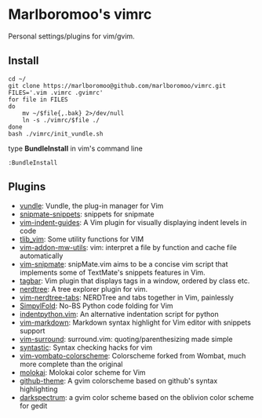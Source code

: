 # Marlboromoo's vimrc
Personal settings/plugins for vim/gvim.

## Install
```
cd ~/
git clone https://marlboromoo@github.com/marlboromoo/vimrc.git
FILES='.vim .vimrc .gvimrc'
for file in FILES
do
    mv ~/$file{,.bak} 2>/dev/null
    ln -s ./vimrc/$file ./
done
bash ./vimrc/init_vundle.sh
```
type **BundleInstall** in vim's command line 
```
:BundleInstall
```

## Plugins
* [vundle](https://github.com/gmarik/vundle): Vundle, the plug-in manager for Vim
* [snipmate-snippets](https://github.com/vim-scripts/snipmate-snippets): snippets for snipmate
* [vim-indent-guides](https://github.com/nathanaelkane/vim-indent-guides): A Vim plugin for visually displaying indent levels in code
* [tlib_vim](https://github.com/tomtom/tlib_vim): Some utility functions for VIM
* [vim-addon-mw-utils](https://github.com/MarcWeber/vim-addon-mw-utils): vim: interpret a file by function and cache file automatically
* [vim-snipmate](https://github.com/garbas/vim-snipmate): snipMate.vim aims to be a concise vim script that implements some of TextMate's snippets features in Vim.
* [tagbar](https://github.com/majutsushi/tagbar): Vim plugin that displays tags in a window, ordered by class etc.
* [nerdtree](https://github.com/scrooloose/nerdtree): A tree explorer plugin for vim.
* [vim-nerdtree-tabs](https://github.com/jistr/vim-nerdtree-tabs): NERDTree and tabs together in Vim, painlessly
* [SimpylFold](https://github.com/tmhedberg/SimpylFold): No-BS Python code folding for Vim
* [indentpython.vim](https://github.com/vim-scripts/indentpython.vim): An alternative indentation script for python
* [vim-markdown](https://github.com/hallison/vim-markdown): Markdown syntax highlight for Vim editor with snippets support
* [vim-surround](https://github.com/tpope/vim-surround): surround.vim: quoting/parenthesizing made simple
* [syntastic](https://github.com/scrooloose/syntastic): Syntax checking hacks for vim
* [vim-vombato-colorscheme](https://github.com/molok/vim-vombato-colorscheme): Colorscheme forked from Wombat, much more complete than the original
* [molokai](https://github.com/tomasr/molokai): Molokai color scheme for Vim
* [github-theme](https://github.com/vim-scripts/github-theme): A gvim colorscheme based on github's syntax highlighting
* [darkspectrum](https://github.com/vim-scripts/darkspectrum): a gvim color scheme based on the oblivion color scheme for gedit
